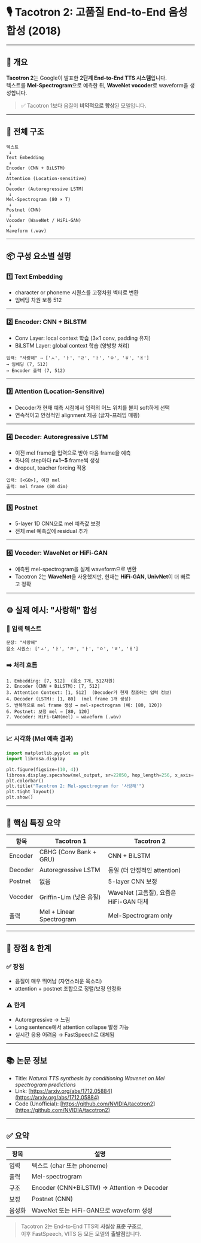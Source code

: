 # 🎙️ Tacotron 2: 고품질 End-to-End 음성 합성 (2018)

---

## 📌 개요

**Tacotron 2**는 Google이 발표한 **2단계 End-to-End TTS 시스템**입니다.  
텍스트를 **Mel-Spectrogram**으로 예측한 뒤, **WaveNet vocoder**로 waveform을 생성합니다.

> ✅ Tacotron 1보다 음질이 **비약적으로 향상**된 모델입니다.

---

## 🧬 전체 구조

```text
텍스트
 ↓
Text Embedding
 ↓
Encoder (CNN + BiLSTM)
 ↓
Attention (Location-sensitive)
 ↓
Decoder (Autoregressive LSTM)
 ↓
Mel-Spectrogram (80 × T)
 ↓
Postnet (CNN)
 ↓
Vocoder (WaveNet / HiFi-GAN)
 ↓
Waveform (.wav)
```

---

## 📦 구성 요소별 설명

### 1️⃣ Text Embedding
- character or phoneme 시퀀스를 고정차원 벡터로 변환  
- 임베딩 차원 보통 512

---

### 2️⃣ Encoder: CNN + BiLSTM

- Conv Layer: local context 학습 (3×1 conv, padding 유지)
- BiLSTM Layer: global context 학습 (양방향 처리)

```text
입력: "사랑해" → ['ㅅ', 'ㅏ', 'ㄹ', 'ㅏ', 'ㅇ', 'ㅎ', 'ㅐ']
→ 임베딩 (7, 512)
→ Encoder 출력 (7, 512)
```

---

### 3️⃣ Attention (Location-Sensitive)

- Decoder가 현재 예측 시점에서 입력의 어느 위치를 볼지 soft하게 선택  
- 연속적이고 안정적인 alignment 제공 (글자-프레임 매핑)

---

### 4️⃣ Decoder: Autoregressive LSTM

- 이전 mel frame을 입력으로 받아 다음 frame을 예측
- 하나의 step마다 **r=1~5** frame씩 생성
- dropout, teacher forcing 적용

```text
입력: [<GO>], 이전 mel
출력: mel frame (80 dim)
```

---

### 5️⃣ Postnet

- 5-layer 1D CNN으로 mel 예측값 보정  
- 전체 mel 예측값에 residual 추가

---

### 6️⃣ Vocoder: WaveNet or HiFi-GAN

- 예측된 mel-spectrogram을 실제 waveform으로 변환  
- Tacotron 2는 **WaveNet**을 사용했지만, 현재는 **HiFi-GAN, UnivNet**이 더 빠르고 정확

---

## ⚙️ 실제 예시: "사랑해" 합성

### 🧾 입력 텍스트

```text
문장: "사랑해"
음소 시퀀스: ['ㅅ', 'ㅏ', 'ㄹ', 'ㅏ', 'ㅇ', 'ㅎ', 'ㅐ']
```

### ➡️ 처리 흐름

```text
1. Embedding: [7, 512]  (음소 7개, 512차원)
2. Encoder (CNN + BiLSTM): [7, 512]
3. Attention Context: [1, 512]  (Decoder가 현재 참조하는 입력 정보)
4. Decoder (LSTM): [1, 80]  (mel frame 1개 생성)
5. 반복적으로 mel frame 생성 → mel-spectrogram (예: [80, 120])
6. Postnet: 보정 mel → [80, 120]
7. Vocoder: HiFi-GAN(mel) → waveform (.wav)
```

---

### 📈 시각화 (Mel 예측 결과)

```python
import matplotlib.pyplot as plt
import librosa.display

plt.figure(figsize=(10, 4))
librosa.display.specshow(mel_output, sr=22050, hop_length=256, x_axis='time', y_axis='mel')
plt.colorbar()
plt.title("Tacotron 2: Mel-spectrogram for '사랑해'")
plt.tight_layout()
plt.show()
```

---

## 🔁 핵심 특징 요약

| 항목          | Tacotron 1                            | Tacotron 2                             |
|---------------|----------------------------------------|-----------------------------------------|
| Encoder       | CBHG (Conv Bank + GRU)                | CNN + BiLSTM                            |
| Decoder       | Autoregressive LSTM                   | 동일 (더 안정적인 attention)           |
| Postnet       | 없음                                  | 5-layer CNN 보정                        |
| Vocoder       | Griffin-Lim (낮은 음질)               | WaveNet (고음질), 요즘은 HiFi-GAN 대체 |
| 출력          | Mel + Linear Spectrogram              | Mel-Spectrogram only                    |

---

## 🧠 장점 & 한계

### ✅ 장점
- 음질이 매우 뛰어남 (자연스러운 목소리)
- attention + postnet 조합으로 정렬/보정 안정화

### ⚠️ 한계
- Autoregressive → 느림
- Long sentence에서 attention collapse 발생 가능
- 실시간 응용 어려움 → FastSpeech로 대체됨

---

## 📚 논문 정보

- Title: *Natural TTS synthesis by conditioning Wavenet on Mel spectrogram predictions*
- Link: [https://arxiv.org/abs/1712.05884](https://arxiv.org/abs/1712.05884)
- Code (Unofficial): [https://github.com/NVIDIA/tacotron2](https://github.com/NVIDIA/tacotron2)

---

## ✅ 요약

| 항목      | 설명                                      |
|-----------|-------------------------------------------|
| 입력      | 텍스트 (char 또는 phoneme)               |
| 출력      | Mel-spectrogram                          |
| 구조      | Encoder (CNN+BiLSTM) → Attention → Decoder |
| 보정      | Postnet (CNN)                             |
| 음성화     | WaveNet 또는 HiFi-GAN으로 waveform 생성    |

> Tacotron 2는 End-to-End TTS의 **사실상 표준 구조**로,  
> 이후 FastSpeech, VITS 등 모든 모델의 **출발점**입니다.

